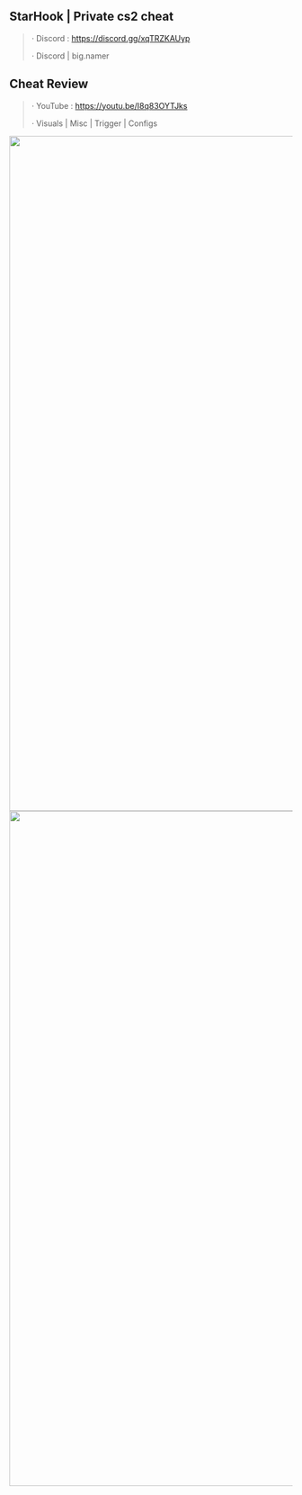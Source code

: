 ## StarHook | Private cs2 cheat

> · Discord : https://discord.gg/xqTRZKAUyp 
>
> · Discord | big.namer

## Cheat Review 

> · YouTube : https://youtu.be/I8q83OYTJks
>
> · Visuals | Misc | Trigger | Configs

<img src="https://media.discordapp.net/attachments/1157841015760236636/1161047289389908088/image.png?ex=6536e08d&is=65246b8d&hm=b506702c5c7c8bf57437f95095b01ef17605181e61ecdacb54917366d3c6a25b&=&width=1190&height=670" width="1200" />
<img src="https://media.discordapp.net/attachments/1157841015760236636/1161047236059340920/image.png?ex=6536e080&is=65246b80&hm=27cc09fbb4e86ef184ed86e7ac4ea3fa2a53550dfb8c8f5952d912d8e86cc862&=&width=1190&height=670" width="1200" />
